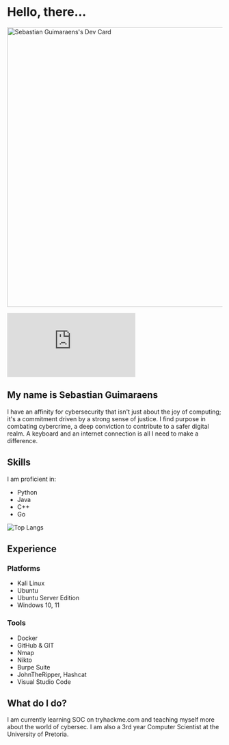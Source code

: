 # Hello, there...
<a href="https://app.daily.dev/s3bza"><img src="https://api.daily.dev/devcards/v2/O8Jzr3suJGezNUKqRsR9V.png?type=wide&r=cto" width="652" alt="Sebastian Guimaraens's Dev Card"/></a>

<iframe src="https://tryhackme.com/api/v2/badges/public-profile?userPublicId=1716475" style='border:none;'></iframe>

## My name is Sebastian Guimaraens
I have an affinity for cybersecurity that isn't just about the joy of computing; it's a commitment driven by a strong sense of justice. I find purpose in combating cybercrime, a deep conviction to contribute to a safer digital realm. A keyboard and an internet connection is all I need to make a difference.

## Skills
I am proficient in:
- Python
- Java
- C++
- Go

![Top Langs](https://github-readme-stats.vercel.app/api/top-langs/?username=S3BzA&layout=compact&show_icons=true&theme=gruvbox&bg_color=45,080965,24479D)

## Experience
### Platforms
- Kali Linux
- Ubuntu
- Ubuntu Server Edition
- Windows 10, 11

### Tools
- Docker
- GitHub & GIT
- Nmap
- Nikto
- Burpe Suite
- JohnTheRipper, Hashcat
- Visual Studio Code

## What do I do?
I am currently learning SOC on tryhackme.com and teaching myself more about the world of cybersec. I am also a 3rd year Computer Scientist at the University of Pretoria.

